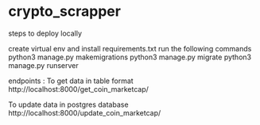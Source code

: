 # crypto_scrapper
steps to deploy locally

create virtual env and install requirements.txt
run the following commands
python3 manage.py makemigrations
python3 manage.py migrate
python3 manage.py runserver

endpoints :
To get data in table format
  http://localhost:8000/get_coin_marketcap/

To update data in postgres database
  http://localhost:8000/update_coin_marketcap/
